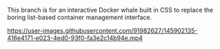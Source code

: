 This branch is for an interactive Docker whale built in CSS to replace the boring list-based container management interface.



https://user-images.githubusercontent.com/91982627/145902135-416e4171-e023-4ed0-93f0-fa3e2c14b94e.mp4



